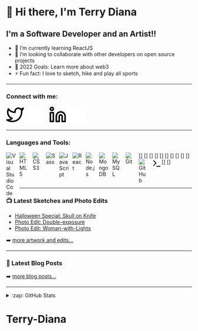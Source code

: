 # 👋 Hi there, I'm Terry Diana

## I'm a Software Developer and an Artist!!

- 🌱 I’m currently learning ReactJS
- 👯 I’m looking to collaborate with other developers on open source projects
- 🥅 2022 Goals: Learn more about web3
- ⚡ Fun fact: I love to sketch, hike and play all sports

---

### Connect with me:

[![website](./img/twitter-light.svg)](https://twitter.com/TerryDiana2#gh-light-mode-only)
[![website](./img/twitter-dark.svg)](https://twitter.com/TerryDiana2#gh-dark-mode-only)
&nbsp;&nbsp;
[![website](./img/linkedin-light.svg)](https://www.linkedin.com/in/terry-diana-wangui/r#gh-light-mode-only)
[![website](./img/linkedin-dark.svg)](https://www.linkedin.com/in/terry-diana-wangui/#gh-dark-mode-only)

---

### Languages and Tools:

[<img align="left" alt="Visual Studio Code" width="26px" src="https://cdn.jsdelivr.net/gh/devicons/devicon/icons/vscode/vscode-original.svg" style="padding-right:10px;" />]
[<img align="left" alt="HTML5" width="26px" src="https://cdn.jsdelivr.net/gh/devicons/devicon/icons/html5/html5-original.svg" style="padding-right:10px;" />]
[<img align="left" alt="CSS3" width="26px" src="https://cdn.jsdelivr.net/gh/devicons/devicon/icons/css3/css3-original.svg" style="padding-right:10px;" />]
[<img align="left" alt="Sass" width="26px" src="https://cdn.jsdelivr.net/gh/devicons/devicon/icons/sass/sass-original.svg" style="padding-right:10px;" />]
[<img align="left" alt="JavaScript" width="26px" src="https://cdn.jsdelivr.net/gh/devicons/devicon/icons/javascript/javascript-original.svg" style="padding-right:10px;" />]
[<img align="left" alt="React" width="26px" src="https://cdn.jsdelivr.net/gh/devicons/devicon/icons/react/react-original.svg" style="padding-right:10px;" />]
[<img align="left" alt="Node.js" width="26px" src="https://cdn.jsdelivr.net/gh/devicons/devicon/icons/nodejs/nodejs-original.svg" style="padding-right:10px;" />]
[<img align="left" alt="MongoDB" width="26px" src="https://cdn.jsdelivr.net/gh/devicons/devicon/icons/mongodb/mongodb-original.svg" style="padding-right:10px;" />]
[<img align="left" alt="MySQL" width="26px" src="https://cdn.jsdelivr.net/gh/devicons/devicon/icons/mysql/mysql-original.svg" style="padding-right:10px;" />]
[<img align="left" alt="Git" width="26px" src="https://cdn.jsdelivr.net/gh/devicons/devicon/icons/git/git-original.svg" style="padding-right:10px;" />]
[<img align="left" alt="GitHub" width="26px" src="https://user-images.githubusercontent.com/3369400/139447912-e0f43f33-6d9f-45f8-be46-2df5bbc91289.png" style="padding-right:10px;" />]
[<img align="left" alt="Terminal" width="26px" src="./img/terminal-light.svg" />]

<br />
<br />

---

### 📺 Latest Sketches and Photo Edits

<!-- DEVIANT-ART:START -->

- [Halloween Special: Skull on Knife](https://www.deviantart.com/teedee12/art/Img-20211230-wa0022-933501509)
- [Photo Edit: Double-exposure](https://www.deviantart.com/teedee12/art/Double-exposure-932891199)
- [Photo Edit: Woman-with-Lights](https://www.deviantart.com/teedee12/art/Woman-with-Lights-931345487)
<!-- DEVIANT-ART:END -->

➡️ [more artwork and edits...](https://www.deviantart.com/teedee12)

---

### 📕 Latest Blog Posts

<!-- BLOG-POST-LIST:START -->
<!-- BLOG-POST-LIST:END -->

➡️ [more blog posts...](https://dev.to/terrydiana)

---

<details>
  <summary>:zap: GitHub Stats</summary>

 ![Terry's GitHub stats](https://github-readme-stats.vercel.app/api?username=Terry-Diana&show_icons=true&theme=tokyonight)
</details>

[twitter]: https://twitter.com/TerryDiana2
[linkedin]: https://www.linkedin.com/in/terry-diana-wangui/
[deviantart]: https://dev.to/terrydiana

# Terry-Diana
